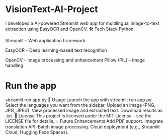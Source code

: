 # VisionText-AI-Project
I developed a AI-powered Streamlit web app for multilingual image-to-text extraction using EasyOCR and OpenCV.
🛠 Tech Stack
Python

Streamlit – Web application framework

EasyOCR – Deep learning-based text recognition

OpenCV – Image processing and enhancement
Pillow (PIL) – Image handling
# Run the app
streamlit run app.py
📌 Usage
Launch the app with streamlit run app.py.
Select the languages you want from the sidebar.
Upload an image (PNG, JPG, JPEG).
View processed image and extracted text.
Download results as .txt.
📜 License
This project is licensed under the MIT License – see the LICENSE file for details.
💡 Future Enhancements
Add PDF support.
Integrate translation API.
Batch image processing.
Cloud deployment (e.g., Streamlit Cloud, Hugging Face Spaces).



